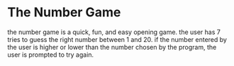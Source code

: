 # The Number Game
the number game is a quick, fun, and easy opening game. the user has 7 tries to guess the right number between 1 and 20.
if the number entered by the user is higher or lower than the number chosen by the program, the user is prompted to try again.
